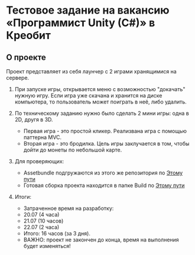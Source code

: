 # Тестовое задание на вакансию «Программист Unity (C#)» в Креобит

## О проекте
Проект представляет из себя лаунчер с 2 играми хранящимися на сервере.  

1. При запуске игры, открывается меню с возможностью "докачать" нужную игру.
   Если игра уже скачана и хранится на диске компьютера, то пользователь может поиграть в неё, либо удалить.

2. По техническому заданию нужно было сделать 2 мини игры: одна в 2D, другя в 3D.
   * Первая игра - это простой кликер. Реализвана игра с помощью паттерна MVC.
   * Вторая игра - это бродилка. Цель игры заклучается в том, чтобы дойти до монеты по небольшой карте.

3. Для проверяющих:
   * Assetbundle подгружаются из этого же репозитория по [Этому пути](https://github.com/ZFGinc/CreobitTestTask/tree/main/ServerData/StandaloneWindows64)
   * Готовая сборка проекта находится в папке Build по [Этому пути](https://github.com/ZFGinc/CreobitTestTask/tree/main/Build)

5. Итоги:
   * Затраченное время на разработку:
   * 20.07 (4 часа)
   * 21.07 (10 часов)
   * 22.07 (2 часа)
   * Итого: 16 часов (за 3 дня).
   * ВАЖНО: проект не закончен до конца, время на выполнения будет изменяться!

